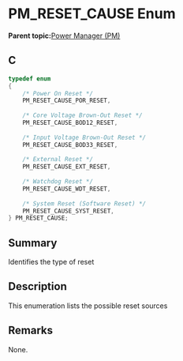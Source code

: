 # PM\_RESET\_CAUSE Enum

**Parent topic:**[Power Manager \(PM\)](GUID-05376A1D-6E89-4AD9-8E74-DC5CD8AA4F8C.md)

## C

```c
typedef enum
{
    /* Power On Reset */
    PM_RESET_CAUSE_POR_RESET,
    
    /* Core Voltage Brown-Out Reset */
    PM_RESET_CAUSE_BOD12_RESET,
    
    /* Input Voltage Brown-Out Reset */
    PM_RESET_CAUSE_BOD33_RESET,
    
    /* External Reset */
    PM_RESET_CAUSE_EXT_RESET,
    
    /* Watchdog Reset */
    PM_RESET_CAUSE_WDT_RESET,
    
    /* System Reset (Software Reset) */
    PM_RESET_CAUSE_SYST_RESET,
} PM_RESET_CAUSE;

```

## Summary

Identifies the type of reset

## Description

This enumeration lists the possible reset sources

## Remarks

None.

